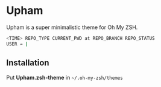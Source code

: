 # Upham

Upham is a super minimalistic theme for Oh My ZSH.

```bash
<TIME> REPO_TYPE CURRENT_PWD at REPO_BRANCH REPO_STATUS
USER → |
```

## Installation

Put **Upham.zsh-theme** in `~/.oh-my-zsh/themes`
